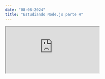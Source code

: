 ```yaml
---
date: "08-08-2024"
title: "Estudiando Node.js parte 4"
---
```

<iframe src="https://www.youtube.com/embed/xF6HV2vRpgg" allowfullscreen></iframe>

